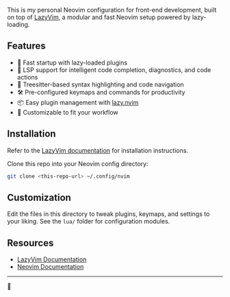 This is my personal Neovim configuration for front-end development, built on top of [LazyVim](https://github.com/LazyVim/LazyVim), a modular and fast Neovim setup powered by lazy-loading.

## Features

- 🚀 Fast startup with lazy-loaded plugins
- 🧠 LSP support for intelligent code completion, diagnostics, and code actions
- 🌈 Treesitter-based syntax highlighting and code navigation
- 🛠️ Pre-configured keymaps and commands for productivity
- 📦 Easy plugin management with [lazy.nvim](https://github.com/folke/lazy.nvim)
- 📝 Customizable to fit your workflow

## Installation

Refer to the [LazyVim documentation](https://lazyvim.github.io/installation) for installation instructions.

Clone this repo into your Neovim config directory:

```sh
git clone <this-repo-url> ~/.config/nvim
```

## Customization

Edit the files in this directory to tweak plugins, keymaps, and settings to your liking. See the `lua/` folder for configuration modules.

## Resources

- [LazyVim Documentation](https://lazyvim.github.io/)
- [Neovim Documentation](https://neovim.io/doc/)

---

🚀
